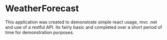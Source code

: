 # WeatherForecast


This application was created to demonstrate simple react usage, mvc .net and use of a restful API. Its fairly basic and completed over a short period of time for demonstration purposes. 
